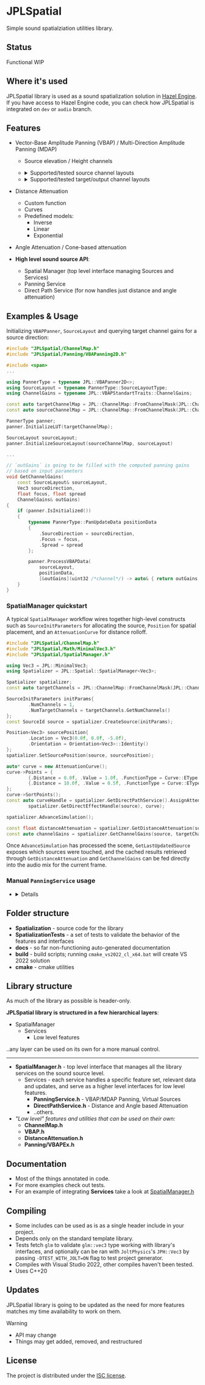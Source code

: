 # JPLSpatial

Simple sound spatialziation utilities library.

## Status
Functional WIP

## Where it's used
JPLSpatial library is used as a sound spatialization solution in [Hazel Engine](https://hazelengine.com/).
If you have access to Hazel Engine code, you can check how JPLSpatial is integrated on `dev` or `audio` branch.
## Features
- Vector-Base Amplitude Panning (VBAP) / Multi-Direction Amplitude Panning (MDAP)
	- Source elevation / Height channels

	- <details>
		<summary>Supported/tested source channel layouts</summary>
		<ul>
		<li>Mono</li>
		<li>Stereo</li>
		<li>LCR</li>
		<li>Quad</li>
		<li>Surround 4.1</li>
		<li>Surround 5.0</li>
		<li>Surround 5.1</li>
		<li>Surround 6.0</li>
		<li>Surround 6.1</li>
		<li>Surround 7.0</li>
		<li>Surround 7.1</li>
		<li>Octagonal</li>
		</ul>
	</details>

	- <details>
		<summary>Supported/tested target/output channel layouts</summary>
		<ul>
		<br>
		<b>VBAPanner2D</b>

		---
		
		<li>Stereo</li>
		<li>LCR</li>
		<li>Quad</li>
		<li>Surround 4.1</li>
		<li>Surround 5.0</li>
		<li>Surround 6.0</li>
		<li>Surround 5.1</li>
		<li>Surround 6.1</li>
		<li>Surround 7.0</li>
		<li>Surround 7.1</li>
		<li>Octagonal</li>

		<br>
		<b>VBAPanner3D</b> <i>(layouts with top channels)</i>

		---
		
		<li>Surround 5.0.2</li>
		<li>Surround 5.1.2</li>
		<li>Surround 5.0.4</li>
		<li>Surround 5.1.4</li>
		<br>		
		<i>(as per Dolby Atmos surround, but LFE is always 4th channel)</i>

		<li>Surround 7.0.2</li>
		<li>Surround 7.1.2</li>
		<li>Surround 7.0.4</li>
		<li>Surround 7.1.4</li>
		<li>Surround 7.0.6</li>
		<li>Surround 7.1.6</li>
		<li>Surround 9.0.4</li>
		<li>Surround 9.1.4</li>
		<li>Surround 9.0.6</li>
		<li>Surround 9.1.6</li>
		</ul>
	</details>

- Distance Attenuation
	- Custom function
	- Curves
	- Predefined models:
		- Inverse
		- Linear
		- Exponential
- Angle Attenuation / Cone-based attenuation
- **High level sound source API**:

	- Spatial Manager (top level interface managing Sources and Services)
	- Panning Service
	- Direct Path Service (for now handles just distance and angle attenuation)
## Examples & Usage
Initializing `VBAPPanner`, `SourceLayout` and querying target channel gains for a source direction:
```cpp
#include "JPLSpatial/ChannelMap.h"
#include "JPLSpatial/Panning/VBAPanning2D.h"

#include <span>
...

using PannerType = typename JPL::VBAPanner2D<>;
using SourceLayout = typename PannerType::SourceLayoutType;
using ChannelGains = typename JPL::VBAPStandartTraits::ChannelGains;

const auto targetChannelMap = JPL::ChannelMap::FromChannelMask(JPL::ChannelMask::Stereo)
const auto sourceChannelMap = JPL::ChannelMap::FromChannelMask(JPL::ChannelMask::Mono)

PannerType panner;
panner.InitializeLUT(targetChannelMap);

SourceLayout sourceLayout;
panner.InitializeSourceLayout(sourceChannelMap, sourceLayout)

...

// `outGains` is going to be filled with the computed panning gains
// based on input parameters
void GetChannelGains(
	const SourceLayout& sourceLayout,
 	Vec3 sourceDirection,
  	float focus, float spread
 	ChannelGains& outGains)
{
	if (panner.IsInitialized())
	{
		typename PannerType::PanUpdateData positionData
		{
			.SourceDirection = sourceDirection,
			.Focus = focus,
			.Spread = spread
		};

		panner.ProcessVBAPData(
			sourceLayout,
			positionData,
			[&outGains](uint32 /*channel*/) -> auto& { return outGains; });
	}
}

```

### SpatialManager quickstart
A typical `SpatialManager` workflow wires together high-level constructs such as `SourceInitParameters` for allocating the source,
`Position` for spatial placement, and an `AttenuationCurve` for distance rolloff.

```cpp
#include "JPLSpatial/ChannelMap.h"
#include "JPLSpatial/Math/MinimalVec3.h"
#include "JPLSpatial/SpatialManager.h"

using Vec3 = JPL::MinimalVec3;
using Spatializer = JPL::Spatial::SpatialManager<Vec3>;

Spatializer spatializer;
const auto targetChannels = JPL::ChannelMap::FromChannelMask(JPL::ChannelMask::Quad);

SourceInitParameters initParams{
        .NumChannels = 1,
        .NumTargetChannels = targetChannels.GetNumChannels()
};
const SourceId source = spatializer.CreateSource(initParams);

Position<Vec3> sourcePosition{
        .Location = Vec3(0.0f, 0.0f, -5.0f),
        .Orientation = Orientation<Vec3>::Identity()
};
spatializer.SetSourcePosition(source, sourcePosition);

auto* curve = new AttenuationCurve();
curve->Points = {
        {.Distance = 0.0f, .Value = 1.0f, .FunctionType = Curve::EType::Linear},
        {.Distance = 10.0f, .Value = 0.5f, .FunctionType = Curve::EType::Linear}
};
curve->SortPoints();
const auto curveHandle = spatializer.GetDirectPathService().AssignAttenuationCurve(
        spatializer.GetDirectEffectHandle(source), curve);

spatializer.AdvanceSimulation();

const float distanceAttenuation = spatializer.GetDistanceAttenuation(source, curveHandle);
const auto channelGains = spatializer.GetChannelGains(source, targetChannels);
```

Once `AdvanceSimulation` has processed the scene, `GetLastUpdatedSource` exposes which sources were touched, and the cached
results retrieved through `GetDistanceAttenuation` and `GetChannelGains` can be fed directly into the audio mix for the
current frame.

### Manual <code>PanningService</code> usage

- <details>
	<p>
	When working directly with the panning layer you start by creating the source and target <code>ChannelMap</code> objects that describe each layout you want to support. Those maps are passed to <code>InitializePanningEffect</code>, which returns a <code>PanEffectHandle</code> representing the source's cached panning state. Hold on to that handle for subsequent updates, and query the cached gains after evaluation through <code>GetChannelGainsFor</code>. See <a href="Spatialization/include/JPLSpatial/Services/PanningService.h">PanningService.h</a> and the sequence in <a href="SpatializationTests/src/Tests/PanningServiceTest.h">PanningServiceTest</a> for a full example.
	</p>

	<p>
	A typical update loop mirrors the sequence covered in <code>PanningServiceTest</code>: set the focus/spread shaping via <code>SetPanningEffectParameters</code> (or adjust spread alone with <code>SetPanningEffectSpread</code>) and then call <code>EvaluateDirection</code> with the latest <code>Position</code> to refresh the cached gain buffers. This flow keeps directional data and spread control in sync before the gains are read back for mixing.
	</p>

	<p>
	Remember to release handles that are no longer needed by calling <code>ReleasePanningEffect</code>; consult <a href="Spatialization/include/JPLSpatial/Services/PanningService.h">Services/PanningService.h</a> for the full API surface, including helpers for advanced caching scenarios.
	</p>
</details>

## Folder structure
- **Spatialization** - source code for the library
- **SpatializationTests** - a set of tests to validate the behavior of the features and interfaces
- **docs** - so far non-functioning auto-generated documentation
- **build** - build scripts; running `cmake_vs2022_cl_x64.bat` will create VS 2022 solution
- **cmake** - cmake utilities
## Library structure
As much of the library as possible is header-only.

**JPLSpatial library is structured in a few hierarchical layers**:
- SpatialManager
	- Services
		- Low level features

..any layer can be used on its own for a more manual control.

---
- **SpatialManager.h** - top level interface that manages all the library services on the sound source level.
	- Services - each service handles a specific feature set, relevant data and updates, and serve as a higher level interfaces for low level features.
		- **PanningService.h** - VBAP/MDAP Panning, Virtual Sources
		- **DirectPathService.h** - Distance and Angle based Attenuation
		- ..others.
- *"Low level" features and utilities that can be used on their own:*
	- **ChannelMap.h**
	- **VBAP.h**
	- **DistanceAttenuation.h**
	- **Panning/VBAPEx.h**
## Documentation
- Most of the things annotated in code.
- For more examples check out tests.
- For an example of integrating **Services** take a look at [SpatialManager.h](https://github.com/Jaytheway/JPLSpatial/blob/main/Spatialization/include/JPLSpatial/SpatialManager.h)
## Compiling
- Some includes can be used as is as a single header include in your project.
- Depends only on the standard template library.
- Tests fetch `glm` to validate `glm::vec3` type working with library's interfaces, and optionally can be ran with `JoltPhysics`'s `JPH::Vec3` by passing `-DTEST_WITH_JOLT=ON` flag to test project generator.
- Compiles with Visual Studio 2022, other compiles haven't been tested.
- Uses C++20
## Updates
JPLSpatial library is going to be updated as the need for more features matches my time availability to work on them.

> [!WARNING]
> - API may change
> - Things may get added, removed, and restructured
## License
The project is distributed under the [ISC license](https://github.com/Jaytheway/JPLSpatial?tab=License-1-ov-file).
